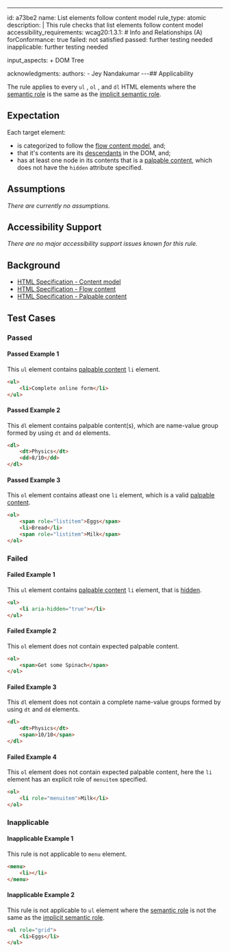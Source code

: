 ---
id: a73be2
name: List elements follow content model
rule_type: atomic
description: |
  This rule checks that list elements follow content model
accessibility_requirements:
  wcag20:1.3.1: # Info and Relationships (A)
    forConformance: true
    failed: not satisfied
    passed: further testing needed
    inapplicable: further testing needed

input_aspects: + DOM Tree

acknowledgments:
  authors:
    - Jey Nandakumar
---## Applicability

The rule applies to every `ul` , `ol` , and `dl` HTML elements where the [semantic role][] is the same as the [implicit semantic role][].

## Expectation

Each target element:

- is categorized to follow the [flow content model][], and;
- that it's contents are its [descendants][] in the DOM, and;
- has at least one node in its contents that is a [palpable content][], which does not have the `hidden` attribute specified.

## Assumptions

_There are currently no assumptions._

## Accessibility Support

_There are no major accessibility support issues known for this rule._

## Background

- [HTML Specification - Content model](https://html.spec.whatwg.org/#concept-element-content-model)
- [HTML Specification - Flow content](https://html.spec.whatwg.org/#flow-content)
- [HTML Specification - Palpable content](https://html.spec.whatwg.org/#palpable-content)

## Test Cases

### Passed

#### Passed Example 1

This `ul` element contains [palpable content][] `li` element.

```html
<ul>
	<li>Complete online form</li>
</ul>
```

#### Passed Example 2

This `dl` element contains palpable content(s), which are name-value group formed by using `dt` and `dd` elements.

```html
<dl>
	<dt>Physics</dt>
	<dd>8/10</dd>
</dl>
```

#### Passed Example 3

This `ol` element contains atleast one `li` element, which is a valid [palpable content][].

```html
<ol>
	<span role="listitem">Eggs</span>
	<li>Bread</li>
	<span role="listitem">Milk</span>
</ol>
```

### Failed

#### Failed Example 1

This `ul` element contains [palpable content][] `li` element, that is [hidden][].

```html
<ul>
	<li aria-hidden="true"></li>
</ul>
```

#### Failed Example 2

This `ol` element does not contain expected palpable content.

```html
<ol>
	<span>Get some Spinach</span>
</ol>
```

#### Failed Example 3

This `dl` element does not contain a complete name-value groups formed by using `dt` and `dd` elements.

```html
<dl>
	<dt>Physics</dt>
	<span>10/10</span>
</dl>
```

#### Failed Example 4

This `ol` element does not contain expected palpable content, here the `li` element has an explicit role of `menuitem` specified.

```html
<ol>
	<li role="menuitem">Milk</li>
</ol>
```

### Inapplicable

#### Inapplicable Example 1

This rule is not applicable to `menu` element.

```html
<menu>
	<li></li>
</menu>
```

#### Inapplicable Example 2

This rule is not applicable to `ul` element where the [semantic role][] is not the same as the [implicit semantic role][].

```html
<ul role="grid">
	<li>Eggs</li>
</ul>
```

[semantic role]: #semantic-role 'Definition of semantic role'
[implicit semantic role]: #implicit-role 'Definition of implicit semantic role'
[flow content model]: https://html.spec.whatwg.org/#flow-content 'HTML Specification - Flow content model'
[palpable content]: https://html.spec.whatwg.org/#palpable-content 'HTML Specification - Palpable content'
[descendants]: https://dom.spec.whatwg.org/#concept-tree-descendant 'HTML Specification - Descendants'
[hidden]: https://html.spec.whatwg.org/#the-hidden-attribute 'HTML Specification - The hidden attribute'
